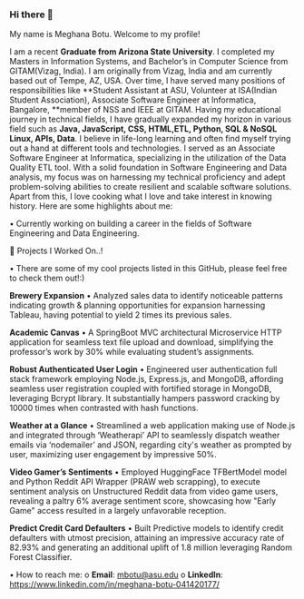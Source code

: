 ### Hi there 👋

My name is Meghana Botu. Welcome to my profile!

I am a recent **Graduate from Arizona State University**. I completed my Masters in Information Systems, and Bachelor’s in Computer Science from GITAM(Vizag, India). I am originally from Vizag, India and am currently based out of Tempe, AZ, USA. Over time, I have served many positions of responsibilities like **Student Assistant  at ASU, Volunteer at ISA(Indian Student Association), Associate Software Engineer at Informatica, Bangalore, **member of NSS and IEEE at GITAM. Having my educational journey in technical fields, I have gradually expanded my horizon in various field such as **Java, JavaScript, CSS, HTML,ETL, Python, SQL & NoSQL Linux, APIs, Data**. I believe in life-long learning and often find myself trying out a hand at different tools and technologies. I served as an Associate Software Engineer at Informatica, specializing in the utilization of the Data Quality ETL tool. With a solid foundation in Software Engineering and Data analysis, my focus was on harnessing my technical proficiency and adept problem-solving abilities to create resilient and scalable software solutions. Apart from this, I love cooking what I love and take interest in knowing history.
Here are some highlights about me:

•	Currently working on building a career in the fields of Software Engineering and Data Engineering.

🔭 Projects I Worked On..!

•	There are some of my cool projects listed in this GitHub, please feel free to check them out!:)

**Brewery Expansion**
•	Analyzed sales data to identify noticeable patterns indicating growth & planning opportunities for expansion harnessing Tableau, having potential to yield 2 times its previous sales.

**Academic Canvas**
•	A SpringBoot MVC architectural Microservice HTTP application for seamless text file upload and download, simplifying the professor’s work by 30% while evaluating student’s assignments.

**Robust Authenticated User Login**
•	Engineered user authentication full stack framework employing Node.js, Express.js, and MongoDB, affording seamless user registration coupled with fortified storage in MongoDB, leveraging Bcrypt library.  It substantially hampers password cracking by 10000 times when contrasted with hash functions.

**Weather at a Glance**
•	Streamlined a web application making use of Node.js and integrated through ‘Weatherapi’ API to seamlessly dispatch weather emails via ‘nodemailer’ and JSON, regarding city's weather as prompted by user, maximizing user engagement by impressive 50%.

**Video Gamer’s Sentiments**
•	Employed HuggingFace TFBertModel model and Python Reddit API Wrapper (PRAW web scrapping), to execute sentiment analysis on Unstructured Reddit data from video game users, revealing a paltry 6% average sentiment score, showcasing how "Early Game" access resulted in a largely unfavorable reception.

**Predict Credit Card Defaulters**
•	Built Predictive models to identify credit defaulters with utmost precision, attaining an impressive accuracy rate of 82.93% and generating an additional uplift of 1.8 million leveraging Random Forest Classifier.

•	How to reach me: 
o	**Email**: mbotu@asu.edu
o	**LinkedIn**: https://www.linkedin.com/in/meghana-botu-041420177/ 

<!--
**MeghanaBotu/MeghanaBotu** is a ✨ _special_ ✨ repository because its `README.md` (this file) appears on your GitHub profile.


